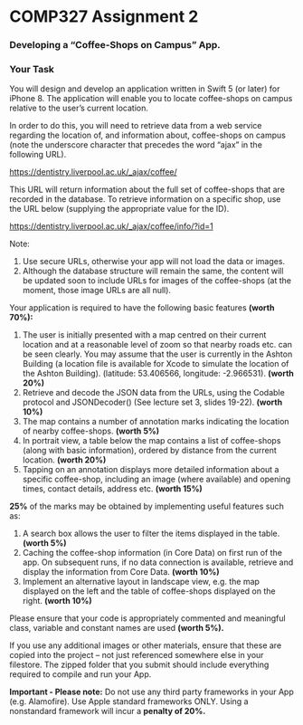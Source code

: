 # COMP327 Assignment 2

### Developing a “Coffee-Shops on Campus” App.

### Your Task

You will design and develop an application written in Swift 5 (or later) for iPhone 8. The application will enable you to locate
coffee-shops on campus relative to the user’s current location.

In order to do this, you will need to retrieve data from a web service regarding the location of, and information about,
coffee-shops on campus (note the underscore character that precedes the word “ajax” in the following URL).

https://dentistry.liverpool.ac.uk/_ajax/coffee/

This URL will return information about the full set of coffee-shops that are recorded in the database. To retrieve information
on a specific shop, use the URL below (supplying the appropriate value for the ID).

https://dentistry.liverpool.ac.uk/_ajax/coffee/info/?id=1

Note:
1. Use secure URLs, otherwise your app will not load the data or images.
2. Although the database structure will remain the same, the content will be updated soon to include URLs for images of the coffee-shops (at the moment, those image URLs are all null).

Your application is required to have the following basic features **(worth 70%):**
1. The user is initially presented with a map centred on their current location and at a reasonable level of zoom so that nearby roads etc. can be seen clearly. You may assume that the user is currently in the Ashton Building (a location file is available for Xcode to simulate the location of the Ashton Building). (latitude: 53.406566, longitude: -2.966531). **(worth 20%)**
2. Retrieve and decode the JSON data from the URLs, using the Codable protocol and JSONDecoder() (See lecture set 3, slides 19-22). **(worth 10%)**
3. The map contains a number of annotation marks indicating the location of nearby coffee-shops. **(worth 5%)**
4. In portrait view, a table below the map contains a list of coffee-shops (along with basic information), ordered by distance from the current location. **(worth 20%)**
5. Tapping on an annotation displays more detailed information about a specific coffee-shop, including an image (where available) and opening times, contact details, address etc. **(worth 15%)**

**25%** of the marks may be obtained by implementing useful features such as:
1. A search box allows the user to filter the items displayed in the table. **(worth 5%)**
2. Caching the coffee-shop information (in Core Data) on first run of the app. On subsequent runs, if no data connection is available, retrieve and display the information from Core Data. **(worth 10%)**
3. Implement an alternative layout in landscape view, e.g. the map displayed on the left and the table of coffee-shops displayed on the right. **(worth 10%)**

Please ensure that your code is appropriately commented and meaningful class, variable and constant names are used **(worth 5%).**

If you use any additional images or other materials, ensure that these are copied into the project – not just referenced somewhere else in your filestore. The zipped folder that you submit should include everything required to compile and run your App.

**Important - Please note:**
Do not use any third party frameworks in your App (e.g. Alamofire). Use Apple standard frameworks ONLY. Using a nonstandard framework will incur a **penalty of 20%.**
